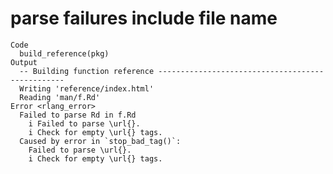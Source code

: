 # parse failures include file name

    Code
      build_reference(pkg)
    Output
      -- Building function reference -------------------------------------------------
      Writing 'reference/index.html'
      Reading 'man/f.Rd'
    Error <rlang_error>
      Failed to parse Rd in f.Rd
        i Failed to parse \url{}.
        i Check for empty \url{} tags.
      Caused by error in `stop_bad_tag()`:
        Failed to parse \url{}.
        i Check for empty \url{} tags.

